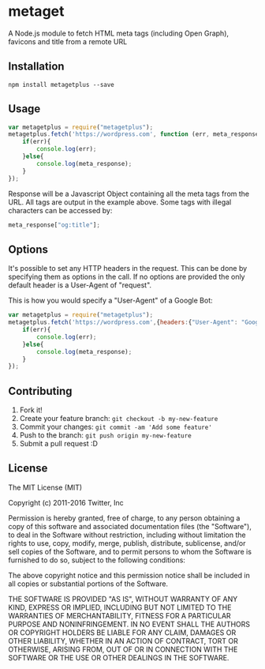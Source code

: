 # metaget

A Node.js module to fetch HTML meta tags (including Open Graph), favicons and title from a remote URL

## Installation

```
npm install metagetplus --save
```

## Usage

``` javascript
var metagetplus = require("metagetplus");
metagetplus.fetch('https://wordpress.com', function (err, meta_response) {
	if(err){
		console.log(err);
	}else{
		console.log(meta_response);
	}
});
```

Response will be a Javascript Object containing all the meta tags from the URL. All tags are output in the example above. Some tags with illegal characters can be accessed by:

``` javascript
meta_response["og:title"];
```

## Options

It's possible to set any HTTP headers in the request. This can be done by specifying them as options in the call. If no options are provided the only default header is a User-Agent of "request".

This is how you would specify a "User-Agent" of a Google Bot:

``` javascript
var metagetplus = require("metagetplus");
metagetplus.fetch('https://wordpress.com',{headers:{"User-Agent": "Googlebot"}}, function (err, meta_response) {
	if(err){
		console.log(err);
	}else{
		console.log(meta_response);
	}
});
```



## Contributing

1. Fork it!
2. Create your feature branch: `git checkout -b my-new-feature`
3. Commit your changes: `git commit -am 'Add some feature'`
4. Push to the branch: `git push origin my-new-feature`
5. Submit a pull request :D

## License

The MIT License (MIT)

Copyright (c) 2011-2016 Twitter, Inc

Permission is hereby granted, free of charge, to any person obtaining a copy
of this software and associated documentation files (the "Software"), to deal
in the Software without restriction, including without limitation the rights
to use, copy, modify, merge, publish, distribute, sublicense, and/or sell
copies of the Software, and to permit persons to whom the Software is
furnished to do so, subject to the following conditions:

The above copyright notice and this permission notice shall be included in
all copies or substantial portions of the Software.

THE SOFTWARE IS PROVIDED "AS IS", WITHOUT WARRANTY OF ANY KIND, EXPRESS OR
IMPLIED, INCLUDING BUT NOT LIMITED TO THE WARRANTIES OF MERCHANTABILITY,
FITNESS FOR A PARTICULAR PURPOSE AND NONINFRINGEMENT. IN NO EVENT SHALL THE
AUTHORS OR COPYRIGHT HOLDERS BE LIABLE FOR ANY CLAIM, DAMAGES OR OTHER
LIABILITY, WHETHER IN AN ACTION OF CONTRACT, TORT OR OTHERWISE, ARISING FROM,
OUT OF OR IN CONNECTION WITH THE SOFTWARE OR THE USE OR OTHER DEALINGS IN
THE SOFTWARE.
